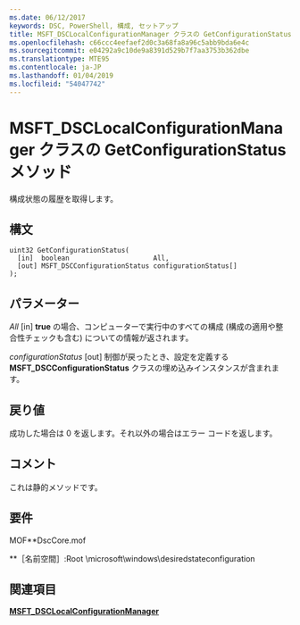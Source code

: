 ```yaml
---
ms.date: 06/12/2017
keywords: DSC, PowerShell, 構成, セットアップ
title: MSFT_DSCLocalConfigurationManager クラスの GetConfigurationStatus メソッド
ms.openlocfilehash: c66ccc4eefaef2d0c3a68fa8a96c5abb9bda6e4c
ms.sourcegitcommit: e04292a9c10de9a8391d529b7f7aa3753b362dbe
ms.translationtype: MTE95
ms.contentlocale: ja-JP
ms.lasthandoff: 01/04/2019
ms.locfileid: "54047742"
---
```

# <a name="getconfigurationstatus-method-of-the-msftdsclocalconfigurationmanager-class"></a>MSFT_DSCLocalConfigurationManager クラスの GetConfigurationStatus メソッド

構成状態の履歴を取得します。

## <a name="syntax"></a>構文

```mof
uint32 GetConfigurationStatus(
  [in]  boolean                     All,
  [out] MSFT_DSCConfigurationStatus configurationStatus[]
);
```

## <a name="parameters"></a>パラメーター

*All* \[in\] **true** の場合、コンピューターで実行中のすべての構成 (構成の適用や整合性チェックも含む) についての情報が返されます。

*configurationStatus* \[out\] 制御が戻ったとき、設定を定義する **MSFT_DSCConfigurationStatus** クラスの埋め込みインスタンスが含まれます。

## <a name="return-value"></a>戻り値

成功した場合は 0 を返します。それ以外の場合はエラー コードを返します。

## <a name="remarks"></a>コメント

これは静的メソッドです。

## <a name="requirements"></a>要件

MOF**DscCore.mof

**［名前空間］:Root \microsoft\windows\desiredstateconfiguration

## <a name="see-also"></a>関連項目

[**MSFT_DSCLocalConfigurationManager**](msft-dsclocalconfigurationmanager.md)